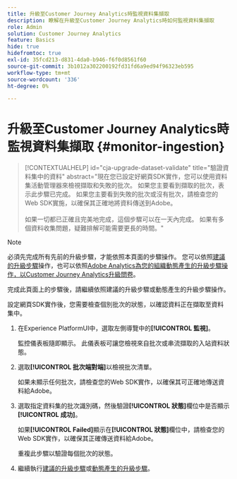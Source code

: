 ```yaml
---
title: 升級至Customer Journey Analytics時監視資料集擷取
description: 瞭解在升級至Customer Journey Analytics時如何監視資料集擷取
role: Admin
solution: Customer Journey Analytics
feature: Basics
hide: true
hidefromtoc: true
exl-id: 35fcd213-d831-4da0-b946-f6f0d8561f60
source-git-commit: 3b1012a302200192fd31fd6a9ed94f96323eb595
workflow-type: tm+mt
source-wordcount: '336'
ht-degree: 0%

---
```


# 升級至Customer Journey Analytics時監視資料集擷取 {#monitor-ingestion}

<!-- markdownlint-disable MD034 -->

>[!CONTEXTUALHELP]
>id="cja-upgrade-dataset-validate"
>title="驗證資料集中的資料"
>abstract="現在您已設定好網頁SDK實作，您可以使用資料集活動管理器來檢視擷取和失敗的批次。 如果您主要看到擷取的批次，表示此步驟已完成。 如果您主要看到失敗的批次或沒有批次，請檢查您的Web SDK實施，以確保其正確地將資料傳送到Adobe。<br><br>如果一切都已正確且完美地完成，這個步驟可以在一天內完成。 如果有多個資料收集問題，疑難排解可能需要更長的時間。"

<!-- markdownlint-enable MD034 -->

>[!NOTE]
> 
>必須先完成所有先前的升級步驟，才能依照本頁面的步驟操作。 您可以依照[建議的升級步驟](/help/getting-started/cja-upgrade/cja-upgrade-recommendations.md#recommended-upgrade-steps-for-most-organizations)操作，也可以依照[Adobe Analytics為您的組織動態產生的升級步驟操作，以Customer Journey Analytics升級問卷](https://gigazelle.github.io/cja-ttv/)。
>
>完成此頁面上的步驟後，請繼續依照建議的升級步驟或動態產生的升級步驟操作。

<!-- Should we single source this instead of duplicate it? The following steps were copied from: /help/data-ingestion/aepwebsdk.md-->

設定網頁SDK實作後，您需要檢查個別批次的狀態，以確認資料正在擷取至資料集中。

1. 在Experience PlatformUI中，選取左側導覽中的&#x200B;**[!UICONTROL 監視]**。

   監控儀表板隨即顯示。 此儀表板可讓您檢視來自批次或串流擷取的入站資料狀態。

   <!-- insert screenshot -->

1. 選取&#x200B;**[!UICONTROL 批次端對端]**&#x200B;以檢視批次清單。

   如果未顯示任何批次，請檢查您的Web SDK實作，以確保其可正確地傳送資料給Adobe。

   <!-- insert screenshot -->

1. 選取指定資料集的批次識別碼，然後驗證&#x200B;**[!UICONTROL 狀態]**&#x200B;欄位中是否顯示&#x200B;**[!UICONTROL 成功]**。

   如果&#x200B;**[!UICONTROL Failed]**&#x200B;顯示在&#x200B;**[!UICONTROL 狀態]**&#x200B;欄位中，請檢查您的Web SDK實作，以確保其正確傳送資料給Adobe。

   重複此步驟以驗證每個批次的狀態。

1. 繼續執行[建議的升級步驟](/help/getting-started/cja-upgrade/cja-upgrade-recommendations.md#recommended-upgrade-steps-for-most-organizations)或[動態產生的升級步驟](https://gigazelle.github.io/cja-ttv/)。

